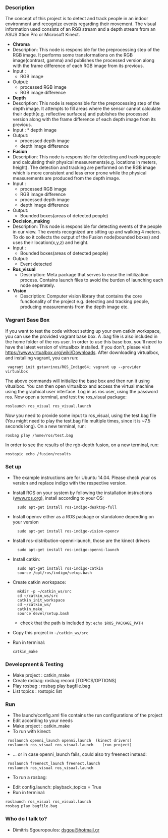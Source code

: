### Description ###
The concept of this project is to detect and track people in an indoor environment and recognize events regarding their movement. The visual information used consists of an RGB stream and a depth stream from an ASUS Xtion Pro or Microsoft Kinect.

* **Chroma**
 * Description: 
   This node is responsible for the preprocessing step of the RGB image. It performs some transformations on the RGB image(contrast, gamma) and publishes the processed version along with the frame difference of each RGB image from its previous. 
 * Input : 
     * RGB image
 * Output: 
     * processed RGB image
     * RGB image difference
* **Depth**
 * Description: 
   This node is responsible for the preprocessing step of the depth image. It attempts to fill areas where the sensor cannot calculate their depth(e.g. reflective surfaces) and publishes the processed version along with the frame difference of each depth image from its previous.
 * Input : 
       * depth image
 * Output: 
     * processed depth image
     * depth image difference
* **Fusion**
 * Description: This node is responsible for detecting and tracking people and calculating their physical measurements(e.g. locations in meters, height). The detection and tracking are performed on the RGB image which is more consistent and less error prone while the physical measurements are produced from the depth image. 
 * Input : 
      * processed RGB image
      * RGB image difference
      * processed depth image
      * depth image difference
 * Output:
      * Bounded boxes(areas of detected people)
* **Decision_making**
 * Description: This node is responsible for detecting events of the people in our view. The events recognized are sitting up and walking 4 meters. To do so it collects the output of the Fusion node(bounded boxes) and uses their location(x,y,z) and height.  
 * Input : 
      * Bounded boxes(areas of detected people)
 * Output:
      * Event detected
* **Ros_visual**
    * Description: Meta package that serves to ease the initilization process. Contains launch files to avoid the burden of launching each node seperately.
* **Vision**
    * Description: Computer vision library that contains the core functionality of the project e.g. detecting and tracking people, producing measurements from the depth image etc.

### Vagrant Base Box ###
If you want to test the code without setting up your own catkin workspace, you can use the provided vagrant base box. A .bag file is also included in the home folder of the ros user. In order to use this base box, you'll need to have the latest version of virtualbox installed. If you don't, please visit https://www.virtualbox.org/wiki/Downloads. After downloading virtualbox, and installing vagrant, you can run:
```
 vagrant init gstavrinos/ROS_Indigo64; vagrant up --provider virtualbox
 ```
 The above commands will initialize the base box and then run it using vitualbox. You can then open virtualbox and access the virtual machine using the graphical user interface. Log in as ros user, using the password ros. Now open a terminal, and test the ros_visual package:
 ```
roslaunch ros_visual ros_visual.launch
 ```
 Now you need to provide some input to ros_visual, using the test.bag file (You might need to play the test.bag file multiple times, since it is ~7.5 seconds long). On a new terminal, run:
 ```
rosbag play /home/ros/test.bag
 ```
 In order to see the results of the rgb-depth fusion, on a new terminal, run:
 ```
rostopic echo /fusion/results
 ```
  
### Set up ###

* The example instructions are for Ubuntu 14.04. Please check your os version and replace indigo with the respective version.

* Install ROS on your system by following the installation instructions (www.ros.org), install according to your OS: 

  ```
    sudo apt-get install ros-indigo-desktop-full 
  ```
* Install opencv either as a ROS package or standalone depending on your version 

  ```
    sudo apt-get install ros-indigo-vision-opencv
  ```
* Install ros-distribution-openni-launch, those are the kinect drivers 

  ```
    sudo apt-get install ros-indigo-openni-launch
  ```
* Install catkin:

  ```
    sudo apt-get install ros-indigo-catkin
    source /opt/ros/indigo/setup.bash
  ```
* Create catkin workspace:

  ```
    mkdir -p ~/catkin_ws/src
    cd ~/catkin_ws/src
    catkin_init_workspace
    cd ~/catkin_ws/
    catkin_make
    source devel/setup.bash
  ```
  * check that the path is included by: ```echo $ROS_PACKAGE_PATH```
* Copy this project in ```~/catkin_ws/src```

* Run in terminal: 

  ```
  catkin_make
  ```

### Development & Testing ###
* Make project : catkin_make
* Create rosbag: rosbag record [TOPICS/OPTIONS] 
* Play rosbag  : rosbag play bagfile.bag
* List topics  : rostopic list


### Run ###
* The launch/config.xml file contains the run configurations of the project
* Edit according to your needs
* Make project : catkin_make
* To run with kinect:
      
```
 roslaunch openni_launch openni.launch  (kinect drivers)
 roslaunch ros_visual ros_visual.launch    (run project)
```

* ... or in case openni_launch fails, could also try freenect instead:
```
 roslaunch freenect_launch freenect.launch
 roslaunch ros_visual ros_visual.launch
```

* To run a rosbag:
- Edit config.launch: playback_topics = True
- Run in terminal:
```
roslaunch ros_visual ros_visual.launch
rosbag play bagfile.bag
```

### Who do I talk to? ###

* Dimitris Sgouropoulos: dsgou@hotmail.gr
